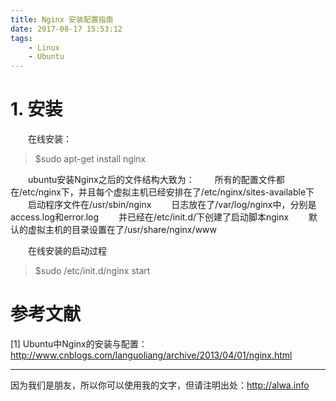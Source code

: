 ```yaml
---
title: Nginx 安装配置指南
date: 2017-08-17 15:53:12
tags:
    - Linux
    - Ubuntu
---
```



# 1. 安装
　　在线安装：
>$sudo apt-get install nginx

　　ubuntu安装Nginx之后的文件结构大致为：
　　所有的配置文件都在/etc/nginx下，并且每个虚拟主机已经安排在了/etc/nginx/sites-available下
　　启动程序文件在/usr/sbin/nginx
　　日志放在了/var/log/nginx中，分别是access.log和error.log
　　并已经在/etc/init.d/下创建了启动脚本nginx
　　默认的虚拟主机的目录设置在了/usr/share/nginx/www

　　在线安装的启动过程
>$sudo /etc/init.d/nginx start

# 参考文献
[1] Ubuntu中Nginx的安装与配置：http://www.cnblogs.com/languoliang/archive/2013/04/01/nginx.html

----

因为我们是朋友，所以你可以使用我的文字，但请注明出处：http://alwa.info
